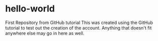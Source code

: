 # hello-world
First Repository from GitHub tutorial
This was created using the GitHub tutorial to test out the creation of the account.
Anything that doesn't fit anywhere else may go in here as well.
